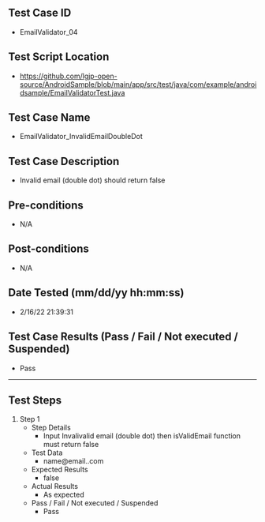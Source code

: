 ## Test Case ID
* EmailValidator_04
## Test Script Location
* https://github.com/lgjp-open-source/AndroidSample/blob/main/app/src/test/java/com/example/androidsample/EmailValidatorTest.java
## Test Case Name
* EmailValidator_InvalidEmailDoubleDot
## Test Case Description
* Invalid email (double dot) should return false
## Pre-conditions
* N/A
## Post-conditions
* N/A
## Date Tested (mm/dd/yy hh:mm:ss)
* 2/16/22 21:39:31
## Test Case Results (Pass / Fail / Not executed / Suspended)
* Pass
---
## Test Steps
1. Step 1
	* Step Details
		* Input Invalivalid email (double dot) then isValidEmail function must return false
	* Test Data
		* name@email..com
	* Expected Results
		* false
	* Actual Results
		* As expected
	* Pass / Fail / Not executed / Suspended
		* Pass
